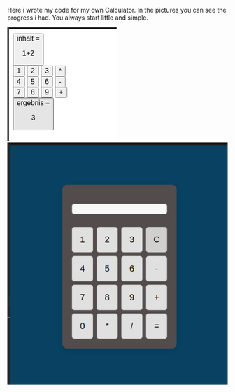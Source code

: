 Here i wrote my code for my own Calculator.
In the pictures you can see the progress i had.
You always start little and simple.

![pic1.png](./pic1.png)
![pic.png](./pic.png)

